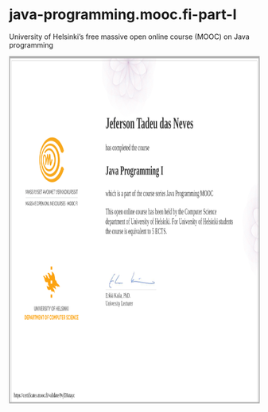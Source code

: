 # java-programming.mooc.fi-part-I
 University of Helsinki’s free massive open online course (MOOC) on Java programming
 
 <img height="700" src="/certificate-java-programming-i.png"/>
